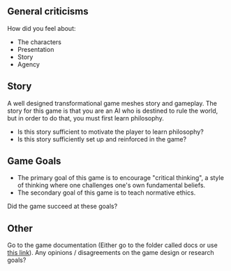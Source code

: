General criticisms
------------------

How did you feel about:

 - The characters
 - Presentation
 - Story
 - Agency

Story
-----

A well designed transformational game meshes story and gameplay. The story for this game is that you are an AI who is destined to rule the world, but in order to do that, you must first learn philosophy.

 - Is this story sufficient to motivate the player to learn philosophy?
 - Is this story sufficiently set up and reinforced in the game?

Game Goals
----------

 - The primary goal of this game is to encourage "critical thinking", a style of thinking where one challenges one's own fundamental beliefs.
 - The secondary goal of this game is to teach normative ethics.

Did the game succeed at these goals?

Other
-----

Go to the game documentation (Either go to the folder called docs or use [this link](https://github.com/kksgandhi/the-last-AI/tree/main/docs)). Any opinions / disagreements on the game design or research goals?
